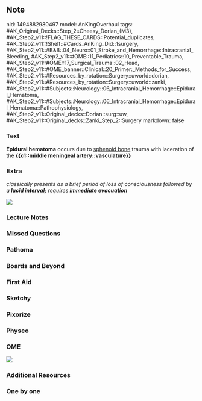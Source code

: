 ## Note
nid: 1494882980497
model: AnKingOverhaul
tags: #AK_Original_Decks::Step_2::Cheesy_Dorian_(M3), #AK_Step2_v11::!FLAG_THESE_CARDS::Potential_duplicates, #AK_Step2_v11::!Shelf::#Cards_AnKing_Did::1surgery, #AK_Step2_v11::#B&B::04_Neuro::01_Stroke_and_Hemorrhage::Intracranial_Bleeding, #AK_Step2_v11::#OME::11_Pediatrics::10_Preventable_Trauma, #AK_Step2_v11::#OME::17_Surgical_Trauma::02_Head, #AK_Step2_v11::#OME_banner::Clinical::20_Primer:_Methods_for_Success, #AK_Step2_v11::#Resources_by_rotation::Surgery::uworld::dorian, #AK_Step2_v11::#Resources_by_rotation::Surgery::uworld::zanki, #AK_Step2_v11::#Subjects::Neurology::06_Intracranial_Hemorrhage::Epidural_Hematoma, #AK_Step2_v11::#Subjects::Neurology::06_Intracranial_Hemorrhage::Epidural_Hematoma::Pathophysiology, #AK_Step2_v11::Original_decks::Dorian::surg::uw, #AK_Step2_v11::Original_decks::Zanki_Step_2::Surgery
markdown: false

### Text
<b>Epidural hematoma</b> occurs due to <u>sphenoid bone</u> trauma
with laceration of the <b>{{c1::middle meningeal
artery::vasculature}}</b>

### Extra
<i>classically presents as a brief period of loss of consciousness
followed by a</i> <b style="font-style: italic;">lucid
interval;</b> <span style="font-style: italic">requires
<b>immediate evacuation</b></span>
<div>
  <div>
    <i><img src="paste-1022137791938563.jpg"></i>
  </div>
</div>

### Lecture Notes


### Missed Questions


### Pathoma


### Boards and Beyond


### First Aid


### Sketchy


### Pixorize


### Physeo


### OME
<div class="ome-widget">
  <a href="https://onlinemeded.org/spa/surgery?ref=anki"><img src=
  "_OME_AnkiFlashcards_Topic_3.png"></a>
</div>

### Additional Resources


### One by one

